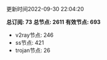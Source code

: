 更新时间2022-09-30 22:04:20

**总订阅: 73**
**总节点: 2611**
**有效节点: 693**
- v2ray节点: 246
- ss节点: 421
- trojan节点: 26
